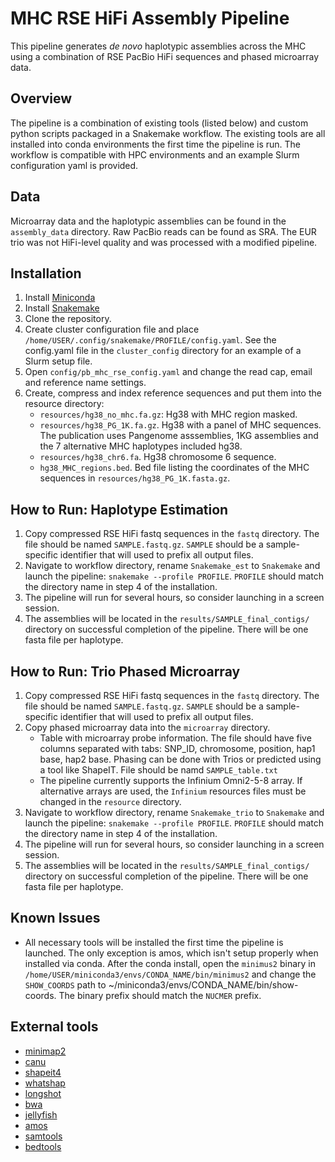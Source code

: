 # MHC RSE HiFi Assembly Pipeline

This pipeline generates _de novo_ haplotypic assemblies across the MHC using 
a combination of RSE PacBio HiFi sequences and phased microarray data.

## Overview

The pipeline is a combination of existing tools (listed below) and custom python scripts 
packaged in a Snakemake workflow.  The existing tools are all installed into conda
environments the first time the pipeline is run. The workflow is compatible with 
HPC environments and an example Slurm configuration yaml is provided.

## Data

Microarray data and the haplotypic assemblies can be found in the `assembly_data` directory.
Raw PacBio reads can be found as SRA. The EUR trio was not HiFi-level quality and was 
processed with a modified pipeline. 

## Installation

1. Install [Miniconda](https://docs.conda.io/en/latest/miniconda.html#installing) 
1. Install [Snakemake](https://snakemake.readthedocs.io/en/stable/getting_started/installation.html)
1. Clone the repository.
1. Create cluster configuration file and place `/home/USER/.config/snakemake/PROFILE/config.yaml`.
   See the config.yaml file in the `cluster_config` directory for an example of a Slurm setup file.
1. Open `config/pb_mhc_rse_config.yaml` and change the read cap, email and reference name settings.
1. Create, compress and index reference sequences and put them into the resource directory:
   * `resources/hg38_no_mhc.fa.gz`: Hg38 with MHC region masked.
   * `resources/hg38_PG_1K.fa.gz`. Hg38 with a panel of MHC sequences.  The publication uses Pangenome asssemblies, 1KG assemblies and the 7 alternative MHC haplotypes included hg38.
   * `resources/hg38_chr6.fa`.  Hg38 chromosome 6 sequence.
   * `hg38_MHC_regions.bed`. Bed file listing the coordinates of the MHC sequences in `resources/hg38_PG_1K.fasta.gz`.
      
## How to Run: Haplotype Estimation

1. Copy compressed RSE HiFi fastq sequences in the `fastq` directory. The file should
   be named `SAMPLE.fastq.gz`. `SAMPLE` should be a sample-specific identifier that will used to prefix all output files.
1. Navigate to workflow directory, rename `Snakemake_est` to `Snakemake` and launch the pipeline: `snakemake --profile PROFILE`.
   `PROFILE` should match the directory name in step 4 of the installation.
1. The pipeline will run for several hours, so consider launching in a screen session.
1. The assemblies will be located in the `results/SAMPLE_final_contigs/` directory on successful
   completion of the pipeline. There will be one fasta file per haplotype. 


## How to Run: Trio Phased Microarray

1. Copy compressed RSE HiFi fastq sequences in the `fastq` directory. The file should
   be named `SAMPLE.fastq.gz`. `SAMPLE` should be a sample-specific identifier that will used to prefix all output files.
1. Copy phased microarray data into the `microarray` directory.  
    - Table with microarray probe information.  The file should have five columns separated
      with tabs: SNP_ID, chromosome, position, hap1 base, hap2 base. Phasing
      can be done with Trios or predicted using a tool like ShapeIT. File should be namd
      `SAMPLE_table.txt`
    - The pipeline currently supports the Infinium Omni2-5-8 array. If alternative arrays are used, 
      the `Infinium` resources files must be changed in the `resource` directory.
1. Navigate to workflow directory, rename `Snakemake_trio` to `Snakemake` and launch the pipeline: `snakemake --profile PROFILE`.
   `PROFILE` should match the directory name in step 4 of the installation.
1. The pipeline will run for several hours, so consider launching in a screen session.
1. The assemblies will be located in the `results/SAMPLE_final_contigs/` directory on successful
   completion of the pipeline. There will be one fasta file per haplotype. 
      
## Known Issues
    
* All necessary tools will be installed the first time the pipeline is launched. 
   The only exception is amos, which isn't setup properly when installed via conda.
   After the conda install, open the `minimus2` binary in `/home/USER/miniconda3/envs/CONDA_NAME/bin/minimus2` 
   and change the `SHOW_COORDS` path to ~/miniconda3/envs/CONDA_NAME/bin/show-coords. The 
   binary prefix should match the `NUCMER` prefix.

## External tools

* [minimap2](https://github.com/lh3/minimap2)
* [canu](https://github.com/marbl/canu)
* [shapeit4](https://odelaneau.github.io/shapeit4/)
* [whatshap](https://github.com/whatshap/whatshapcan)
* [longshot](https://github.com/pjedge/longshot)
* [bwa](https://github.com/lh3/bwa)
* [jellyfish](https://github.com/gmarcais/Jellyfish)
* [amos](https://amos.sourceforge.net/wiki/index.php/Minimus)
* [samtools](https://github.com/samtools/)
* [bedtools](https://github.com/arq5x/bedtools2)

